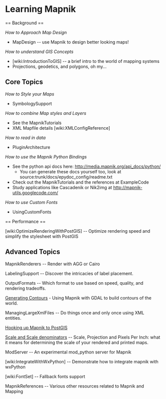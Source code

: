 <!-- Name: LearningMapnik -->
<!-- Version: 7 -->
<!-- Last-Modified: 2010/05/02 11:05:01 -->
<!-- Author: springmeyer -->
# Learning Mapnik

== Background == 

*How to Approach Map Design*
 * MapDesign -- use Mapnik to design better looking maps!

*How to understand GIS Concepts*
 * [wiki:IntroductionToGIS] -- a brief intro to the world of mapping systems
 * Projections, geodetics, and polygons, oh my...

## Core Topics

*How to Style your Maps*
 * SymbologySupport

*How to combine Map styles and Layers*
 * See the MapnikTutorials
 * XML Mapfile details [wiki:XMLConfigReference]

*How to read in data*
 * PluginArchitecture

*How to use the Mapnik Python Bindings*
 * See the python api docs here: http://media.mapnik.org/api_docs/python/
   * You can generate these docs yourself too, look at source:trunk/docs/epydoc_config/readme.txt
 * Check out the MapnikTutorials and  the references at ExampleCode
 * Study applications like Cascadenik or Nik2img at http://mapnik-utils.googlecode.com/

*How to use Custom Fonts*
 * UsingCustomFonts

== Performance == 

[wiki:OptimizeRenderingWithPostGIS] -- Optimize rendering speed and simplify the stylesheet with PostGIS


## Advanced Topics
 
MapnikRenderers -- Render with AGG or Cairo

LabelingSupport -- Discover the intricacies of label placement.

OutputFormats -- Which format to use based on speed, quality, and rendering tradeoffs.

[Generating Contours](http://wiki.openstreetmap.org/index.php/Contours) - Using Mapnik with GDAL to build contours of the world.

ManagingLargeXmlFiles -- Do things once and only once using XML entities.

[Hooking up Mapnik to PostGIS](/wiki:PostGIS/)

[Scale and Scale denominators](/wiki:ScaleAndPpi/) -- Scale, Projection and Pixels Per Inch: what it means for determining the scale of your rendered and printed maps.

ModServer -- An experimental mod_python server for Mapnik

[wiki:IntegrateWithWxPython] -- Demonstrate how to integrate mapnik with wxPython

[wiki:FontSet] -- Fallback fonts support

MapnikReferences -- Various other resources related to Mapnik and Mapping